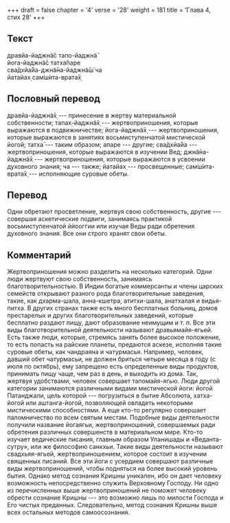 +++
draft = false
chapter = '4'
verse = '28'
weight = 181
title = 'Глава 4, стих 28'
+++
## Текст

дравйа-йаджн̃а̄с тапо-йаджн̃а̄  
йога-йаджн̃а̄с татха̄паре  
сва̄дхйа̄йа-джн̃а̄на-йаджн̃а̄ш́ ча  
йатайах̣ сам̇ш́ита-врата̄х̣

## Пословный перевод

дравйа-йаджн̃а̄х̣ --- принесение в жертву материальной собственности;
тапах̣-йаджн̃а̄х̣ --- жертвоприношения, которые выражаются в подвижничестве;
йога-йаджн̃а̄х̣ --- жертвоприношения, которые выражаются в занятиях
восьмиступенчатой мистической йогой; татха̄ --- таким образом; апаре ---
другие; сва̄дхйа̄йа --- жертвоприношения, которые выражаются в изучении
Вед; джн̃а̄на-йаджн̃а̄х̣ --- жертвоприношения, которые выражаются в усвоении
духовного знания; ча --- также; йатайах̣ --- просвещенные; сам̇ш́ита-врата̄х̣
--- исполняющие суровые обеты.

## Перевод

Одни обретают просветление, жертвуя свою собственность, другие ---
совершая аскетические подвиги, занимаясь практикой восьмиступенчатой
ййооггии или изучая Веды ради обретения духовного знания. Все они строго
хранят свои обеты.

## Комментарий

Жертвоприношения можно разделить на несколько категорий. Одни люди
жертвуют свою собственность, занимаясь благотворительностью. В Индии
богатые коммерсанты и члены царских семейств открывают разного рода
благотворительные заведения, такие, как дхарма-шала, анна-кшетра,
атитхи-шала, анатхалая и видья-питха. В других странах также есть много
бесплатных больниц, домов престарелых и других благотворительных
заведений, которые бесплатно раздают пищу, дают образование неимущим и
т. п. Все эти виды благотворительной деятельности называют
дравьямайя-ягьей. Есть также люди, которые, стремясь занять более
высокое положение, то есть попасть на райские планеты, предаются аскезе,
исполняя такие суровые обеты, как чандраяна и чатурмасья. Например,
человек, давший обет чатурмасьи, не должен бриться четыре месяца в году
(с июля по октябрь), ему запрещено есть определенные виды продуктов,
принимать пищу чаще, чем раз в день, и выходить из дома. Так, жертвуя
удобствами, человек совершает тапомайя-ягью. Люди другой категории
занимаются различными видами мистической йоги: йогой Патанджали, цель
которой --- погрузиться в бытие Абсолюта, хатха-йогой или аштанга-йогой,
позволяющей овладеть некоторыми мистическими способностями. А еще кто-то
регулярно совершает паломничество по всем святым местам. Подобные виды
деятельности получили название йогаягьи, жертвоприношений, совершаемых
ради обретения различных совершенств в материальном мире. Кто-то изучает
ведические писания, главным образом Упанишады и «Веданта-сутру», или же
философию санкхьи. Такие виды деятельности называют свадхьяя-ягьей,
жертвоприношением, которое состоит в изучении священных писаний. Все эти
йоги с усердием совершают различные виды жертвоприношений, чтобы
подняться на более высокий уровень бытия. Однако метод сознания Кришны
уникален, ибо он дает человеку возможность непосредственно служить
Верховному Господу. Ни одно из перечисленных выше жертвоприношений не
поможет человеку обрести сознание Кришны --- это возможно лишь по
милости Господа и Его чистых преданных. Следовательно, метод сознания
Кришны выше всех остальных методов самоосознания.
